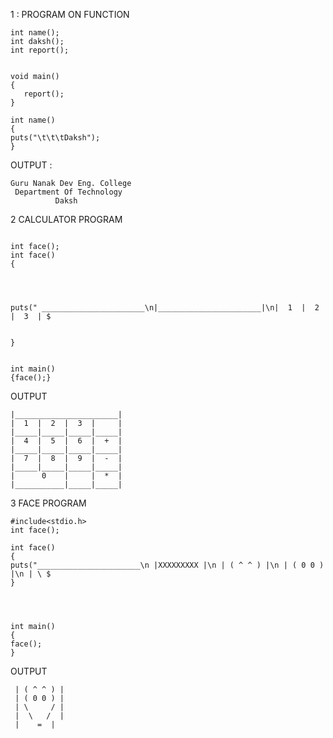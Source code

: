 1 : PROGRAM ON FUNCTION
```#include<stdio.h>
int name();
int daksh();
int report();


void main()
{
   report();
}

int name()
{
puts("\t\t\tDaksh");
}
```

OUTPUT : 
```
Guru Nanak Dev Eng. College
 Department Of Technology
          Daksh 
```
2  CALCULATOR PROGRAM
```#include<stdio.h>

int face();
int face()
{




puts(" _______________________\n|_______________________|\n|  1  |  2  |  3  | $


}


int main()
{face();}
```

OUTPUT

```
|_______________________|
|  1  |  2  |  3  |     |
|_____|_____|_____|_____|
|  4  |  5  |  6  |  +  |
|_____|_____|_____|_____|
|  7  |  8  |  9  |  -  |
|_____|_____|_____|_____|
|      0    |     |  *  |
|___________|_____|_____|
```

3 FACE PROGRAM
```
#include<stdio.h>
int face();

int face()
{
puts("_______________________\n |XXXXXXXXX |\n | ( ^ ^ ) |\n | ( 0 0 ) |\n | \ $
}




int main()
{
face();
}
```

OUTPUT
``` |XXXXXXXXX |
 | ( ^ ^ ) |
 | ( 0 0 ) |
 | \     / |
 |  \   /  |
 |    =  |
 ```

<!--stackedit_data:
eyJoaXN0b3J5IjpbLTEwNzEwMTk1ODMsMTUwNzc1MDEzNywxMj
I0NDIyNjE4XX0=
-->